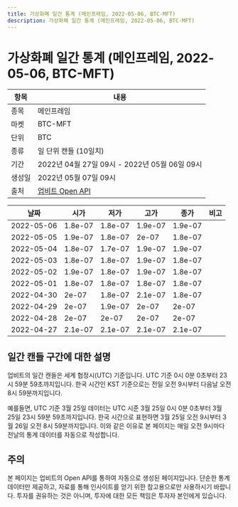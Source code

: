```yaml
---
title: 가상화폐 일간 통계 (메인프레임, 2022-05-06, BTC-MFT)
description: 가상화폐 일간 통계 (메인프레임, 2022-05-06, BTC-MFT)
---
```



가상화폐 일간 통계 (메인프레임, 2022-05-06, BTC-MFT)
===

|항목|내용|
|--|--|
|종목|메인프레임|
|마켓|BTC-MFT|
|단위|BTC|
|종류|일 단위 캔들 (10일치)|
|기간|2022년 04월 27일 09시 - 2022년 05월 06일 09시|
|생성일|2022년 05월 07일 09시|
|출처|[업비트 Open API](https://docs.upbit.com)|


|날짜|시가|저가|고가|종가|비고|
|--|--|--|--|--|--|
|2022-05-06|1.8e-07|1.8e-07|1.9e-07|1.9e-07|    |
|2022-05-05|1.9e-07|1.8e-07|2e-07|1.8e-07|    |
|2022-05-04|1.8e-07|1.7e-07|1.9e-07|1.9e-07|    |
|2022-05-03|1.8e-07|1.8e-07|1.9e-07|1.8e-07|    |
|2022-05-02|1.9e-07|1.8e-07|1.9e-07|1.8e-07|    |
|2022-05-01|1.8e-07|1.8e-07|1.8e-07|1.8e-07|    |
|2022-04-30|2e-07|1.8e-07|2.1e-07|1.8e-07|    |
|2022-04-29|2e-07|1.9e-07|2e-07|2e-07|    |
|2022-04-28|2e-07|2e-07|2e-07|2e-07|    |
|2022-04-27|2.1e-07|2.1e-07|2.1e-07|2.1e-07|    |


일간 캔들 구간에 대한 설명
---


업비트의 일간 캔들은 세계 협정시(UTC) 기준입니다. 
UTC 기준 0시 0분 0초부터 23시 59분 59초까지입니다. 
한국 시간인 KST 기준으로는 전일 오전 9시부터 다음날 오전 8시 59분까지입니다. 


예를들면, UTC 기준 3월 25일 데이터는 UTC 시준 3월 25일 0시 0분 0초부터 3월 25일 23시 59분 59초까지입니다. 
한국 시간으로 표현하면 3월 25일 오전 9시부터 3월 26일 오전 8시 59분까지입니다. 
이와 같은 이유로 본 페이지는 매일 오전 9시마다 전날의 통계 데이터를 자동으로 작성합니다. 


주의
---


본 페이지는 업비트의 Open API를 통하여 자동으로 생성된 페이지입니다. 
단순한 통계 데이터만 제공하고, 자료를 통해 인사이트를 얻기 위한 참고용으로만 사용하시기 바랍니다. 
투자를 권유하는 것은 아니며, 투자에 대한 모든 책임은 투자자 본인에게 있습니다. 
